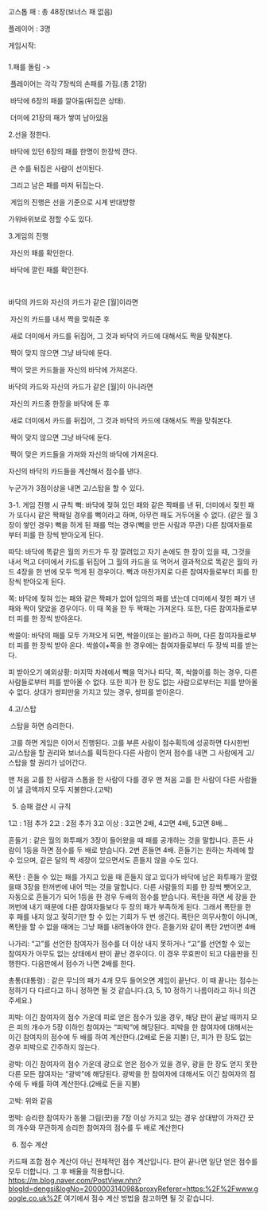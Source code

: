 고스톱 패 : 총 48장(보너스 패 없음)

플레이어 : 3명



게임시작:

###  	

1.패를 돌림 ->

​	플레이어는 각각 7장씩의 손패를 가짐.(총 21장)

​	바닥에 6장의 패를 깔아둠(뒤집은 상태).

​	더미에 21장의 패가 쌓여 남아있음 



2.선을 정한다.

​	바닥에 있던 6장의 패를 한명이 한장씩 깐다.

​	큰 수를 뒤집은 사람이 선이된다.

​	그리고 남은 패를 마저 뒤집는다.

​	게임의 진행은 선을 기준으로 시계 반대방향


가위바위보로 정할 수도 있다.



3.게임의 진행

​	자신의 패를 확인한다.

​	바닥에 깔린 패를 확인한다.

​	

바닥의 카드와 자신의 카드가 같은 [월]이라면

​				자신의 카드를 내서 짝을 맞춰준 후

​				새로 더미에서 카드를 뒤집어, 그 것과 바닥의 카드에 대해서도 짝을 맞춰본다.

​				짝이 맞지 않으면 그냥 바닥에 둔다.

​				짝이 맞은 카드들을 자신의 바닥에 가져온다.



바닥의 카드와 자신의 카드가 같은 [월]이 아니라면

​					자신의 카드중 한장을 바닥에 둔 후			

​				새로 더미에서 카드를 뒤집어, 그 것과 바닥의 카드에 대해서도 짝을 맞춰본다.

​				짝이 맞지 않으면 그냥 바닥에 둔다.

​				짝이 맞은 카드들을 가져와 자신의 바닥에 가져온다.



자신의 바닥의 카드들을 계산해서 점수를 낸다.

누군가가 3점이상을 내면 고/스탑을 할 수 있다.

3-1. 게임 진행 시 규칙
뻑: 바닥에 젖혀 있던 패와 같은 짝패를 낸 뒤, 더미에서 젖힌 패가 또다시 같은 짝패일 경우를 뻑이라고 하며, 아무런 패도 거두어올 수 없다.
(같은 월 3장이 쌓인 경우)
뻑을 하게 된 패를 먹는 경우(뻑을 만든 사람과 무관) 다른 참여자들로부터 피를 한 장씩 받아오게 된다.

따닥: 바닥에 똑같은 월의 카드가 두 장 깔려있고 자기 손에도 한 장이 있을 때, 그것을 내서 먹고 더미에서
카드를 뒤집어 그 월의 카드을 또 먹어서 결과적으로 똑같은 월의 카드 4장을 한 번에 모두 먹게 된 경우이다.
뻑과 마찬가지로 다른 참여자들로부터 피를 한 장씩 받아오게 된다.

쪽: 바닥에 젖혀 있는 패와 같은 짝패가 없어 임의의 패를 냈는데 더미에서 젖힌 패가 낸 패와 짝이 맞았을 경우이다. 이 때 쪽을 한 두 짝패는 가져온다. 또한, 다른 참여자들로부터 피를 한 장씩 받아온다.

싹쓸이: 바닥의 패를 모두 가져오게 되면, 싹쓸이(또는 쓸)라고 하며, 다른 참여자들로부터 피를 한 장씩 받아 온다. 싹쓸이+쪽을 한 경우에는 참여자들로부터 두 장씩 피를 받는다.

피 받아오기 예외상황: 마지막 차례에서 뻑을 먹거나 따닥, 쪽, 싹쓸이를 하는 경우, 다른 사람들로부터 피를 받아올 수 없다. 또한 피가 한 장도 없는 사람으로부터는 피를 받아올 수 없다. 상대가 쌍피만을 가지고 있는 경우, 쌍피를 받아온다.


4.고/스탑

​	스탑을 하면 승리한다.

​	고를 하면 게임은 이어서 진행된다. 고를 부른 사람이 점수획득에 성공하면 다시한번 고/스탑을 할 권리와 보너스를 획득한다.다른 사람이 먼저 점수를 내면 그 사람에게 고/스탑을 할 권리가 넘어간다.

맨 처음 고를 한 사람과 스톱을 한 사람이 다를 경우 맨 처음 고를 한 사람이 다른 사람들이 낼 금액까지 모두 지불한다.(고박)


5. 승패 결산 시 규칙

1고 : 1점 추가
2고 : 2점 추가
3고 이상 : 3고면 2배, 4고면 4배, 5고면 8배...

흔들기 : 같은 월의 화투패가 3장이 들어왔을 때 패를 공개하는 것을 말합니다.
흔든 사람이 1등을 하면 점수를 두 배로 받습니다. 2번 흔들면 4배.
흔들기는 원하는 차례에 할 수 있으며, 같은 달의 짝 세장이 있으면서도 흔들지 않을 수도 있다.

폭탄 : 흔들 수 있는 패를 가지고 있을 때 흔들지 않고 있다가
바닥에 남은 화투패가 깔렸을때 3장을 한꺼번에 내어 먹는 것을 말합니다.
다른 사람들의 피를 한 장씩 뺏어오고,
자동으로 흔들기가 되어 1등을 한 경우 두배의 점수를 받습니다.
폭탄을 하면 세 장을 한꺼번에 내기 때문에 다른 참여자들보다 두 장의 패가 부족하게 된다. 그래서 폭탄을 한 후 패를 내지 않고 젖히기만 할 수 있는 기회가 두 번 생긴다. 폭탄은 의무사항이 아니며, 폭탄을 할 수 없을 때에는 그냥 패를 내려놓아야 한다.
흔들기와 같이 폭탄 2번이면 4배

나가리: “고”를 선언한 참여자가 점수를 더 이상 내지 못하거나 “고”를 선언할 수 있는 참여자가 아무도 없는 상태에서 판이 끝난 경우이다. 이 경우 무효판이 되고 다음판을 진행한다.
다음판에서 점수가 나면 2배를 한다.

총통(대통령) : 같은 무늬의 패가 4개 모두 들어오면 게임이 끝난다. 이 때 끝나는 점수는 정하기 다 다르다고 하니 정하면 될 것 같습니다.(3, 5, 10 정하기 나름이라고 하니
의견 주세요.)

피박: 이긴 참여자의 점수 가운데 피로 얻은 점수가 있을 경우, 해당 판이 끝날 때까지 모은 피의 개수가 5장 이하인 참여자는 “피박”에 해당된다. 피박을 한 참여자에 대해서는 이긴 참여자의 점수에 두 배를 하여 계산한다.(2배로 돈을 지불) 단, 피가 한 장도 없는 경우 피박으로 간주하지 않는다.

광박: 이긴 참여자의 점수 가운데 광으로 얻은 점수가 있을 경우, 광을 한 장도 얻지 못한 다른 모든 참여자는 “광박”에 해당된다. 광박을 한 참여자에 대해서도 이긴 참여자의 점수에 두 배를 하여 계산한다.(2배로 돈을 지불)

고박: 위와 같음

멍박: 승리한 참여자가 동물 그림(끗)을 7장 이상 가지고 있는 경우 상대방이 가져간 끗의 개수와 무관하게 승리한 참여자의 점수를 두 배로 계산한다

6. 점수 계산

카드패 조합 점수 계산이 아닌 전체적인 점수 계산입니다. 판이 끝나면 일단 얻은 점수를 모두 더합니다. 그 후 배율을 적용합니다.
https://m.blog.naver.com/PostView.nhn?blogId=dengsi&logNo=200000314098&proxyReferer=https:%2F%2Fwww.google.co.uk%2F
여기에서 점수 계산 방법을 참고하면 될 것 같습니다.
